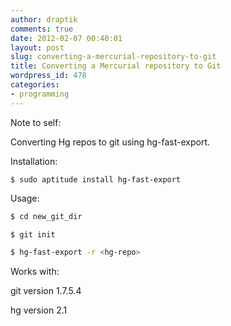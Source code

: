 ```yaml
---
author: draptik
comments: true
date: 2012-02-07 00:40:01
layout: post
slug: converting-a-mercurial-repository-to-git
title: Converting a Mercurial repository to Git
wordpress_id: 478
categories:
- programming
---
```


Note to self:

Converting Hg repos to git using hg-fast-export.

Installation:

`
$ sudo aptitude install hg-fast-export
`

Usage:

``` sh
$ cd new_git_dir

$ git init

$ hg-fast-export -r <hg-repo>
```

Works with:

git version 1.7.5.4

hg version 2.1

